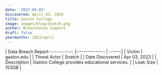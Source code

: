 ```yaml
---
date: '2023-04-03'
discovered: April 03, 2023
title: Gaston College
image: images/blog/Snatch.png
author: Breachsense Support
draft: false
yearmonths: 2023/april
---
```


| Data Breach Report------------:     |:-------------:    | :-----:|
| Victim      | gaston.edu      | 
| Threat Actor      | Snatch      | 
| Date Discovered      | Apr 03, 2023      | 
| Description      | Gaston College provides educational services.      | 
| Leak Size      | 153GB      | 

